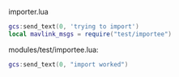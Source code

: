 
importer.lua
```lua
gcs:send_text(0, 'trying to import')
local mavlink_msgs = require("test/importee")
```

modules/test/importee.lua:
```lua
gcs:send_text(0, "import worked")
```